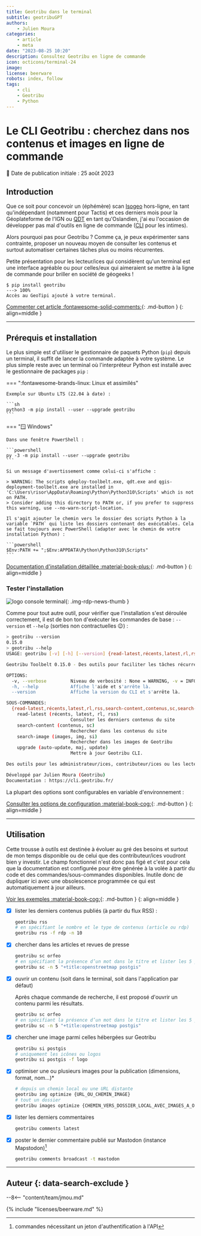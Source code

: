 ```yaml
---
title: Geotribu dans le terminal
subtitle: geotribuGPT
authors:
    - Julien Moura
categories:
    - article
    - meta
date: "2023-08-25 10:20"
description: Consultez Geotribu en ligne de commande
icon: octicons/terminal-24
image:
license: beerware
robots: index, follow
tags:
    - cli
    - Geotribu
    - Python
---
```


# Le CLI Geotribu : cherchez dans nos contenus et images en ligne de commande

:calendar: Date de publication initiale : 25 août 2023

## Introduction

Que ce soit pour concevoir un (éphémère) scan [Isogeo](https://help.isogeo.com/scan/isogeo-scan-offline/) hors-ligne, en tant qu'indépendant (notamment pour Tactis) et ces derniers mois pour la Géoplateforme de l'IGN ou [QDT](https://github.com/Guts/qgis-deployment-cli/) en tant qu'Oslandien, j'ai eu l'occasion de développer pas mal d'outils en ligne de commande ([CLI](https://fr.wikipedia.org/wiki/Interface_en_ligne_de_commande) pour les intimes).

Alors pourquoi pas pour Geotribu ? Comme ça, je peux expérimenter sans contrainte, proposer un nouveau moyen de consulter les contenus et surtout automatiser certaines tâches plus ou moins récurrentes.

Petite présentation pour les lecteur/ices qui considèrent qu'un terminal est une interface agréable ou pour celles/eux qui aimeraient se mettre à la ligne de commande pour briller en société de géogeeks !

<!-- markdownlint-disable MD040 -->
<!-- termynal -->

```
$ pip install geotribu
---> 100%
Accès au GeoTipi ajouté à votre terminal.
```

<!-- markdownlint-enable MD040 -->

[Commenter cet article :fontawesome-solid-comments:](#__comments){: .md-button }
{: align=middle }

----

## Prérequis et installation

Le plus simple est d'utiliser le gestionnaire de paquets Python (`pip`) depuis un terminal, il suffit de lancer la commande adaptée à votre système.
Le plus simple reste avec un terminal où l'interpréteur Python est installé avec le gestionnaire de packages `pip` :

<!-- markdownlint-disable MD046 -->
=== ":fontawesome-brands-linux: Linux et assimilés"

    Exemple sur Ubuntu LTS (22.04 à date) :

    ```sh
    python3 -m pip install --user --upgrade geotribu
    ```

=== ":window: Windows"

    Dans une fenêtre PowerShell :

    ```powershell
    py -3 -m pip install --user --upgrade geotribu
    ```

    Si un message d'avertissement comme celui-ci s'affiche :

    > WARNING: The scripts qdeploy-toolbelt.exe, qdt.exe and qgis-deployment-toolbelt.exe are installed in 'C:\Users\risor\AppData\Roaming\Python\Python310\Scripts' which is not on PATH.  
    > Consider adding this directory to PATH or, if you prefer to suppress this warning, use --no-warn-script-location.

    Il s'agit ajouter le chemin vers le dossier des scripts Python à la variable `PATH` qui liste les dossiers contenant des exécutables. Cela se fait toujours avec PowerShell (adapter avec le chemin de votre installation Python) :

    ```powershell
    $Env:PATH += ";$Env:APPDATA\Python\Python310\Scripts"
    ```
<!-- markdownlint-enable MD046 -->

[Documentation d'installation détaillée :material-book-plus:](https://cli.geotribu.fr/usage/installation.html){: .md-button }
{: align=middle }

### Tester l'installation

![logo console terminal](https://cdn.geotribu.fr/img/logos-icones/divers/ligne_commande.png "logo console terminal"){: .img-rdp-news-thumb }

Comme pour tout autre outil, pour vérifier que l'installation s'est déroulée correctement, il est de bon ton d'exécuter les commandes de base : `--version` et `--help` (sorties non contractuelles :wink:) :

```sh
> geotribu --version
0.15.0
> geotribu --help
USAGE: geotribu [-v] [-h] [--version] {read-latest,récents,latest,rl,rss,search-content,contenus,sc,search-image,images,img,si,upgrade,auto-update,maj,update} ...

Geotribu Toolbelt 0.15.0 - Des outils pour faciliter les tâches récurrentes des contributeur/ices de Geotribu.

OPTIONS:
  -v, --verbose         Niveau de verbosité : None = WARNING, -v = INFO, -vv = DEBUG. Réglable avec la variable d'environnement GEOTRIBU_LOGS_LEVEL.
  -h, --help            Affiche l'aide et s'arrête là.
  --version             Affiche la version du CLI et s'arrête là.

SOUS-COMMANDES:
  {read-latest,récents,latest,rl,rss,search-content,contenus,sc,search-image,images,img,si,upgrade,auto-update,maj,update}
    read-latest (récents, latest, rl, rss)
                        Consulter les derniers contenus du site
    search-content (contenus, sc)
                        Rechercher dans les contenus du site
    search-image (images, img, si)
                        Rechercher dans les images de Geotribu
    upgrade (auto-update, maj, update)
                        Mettre à jour Geotribu CLI.

Des outils pour les administrateur/ices, contributeur/ices ou les lecteur/ices de Geotribu.

Développé par Julien Moura (Geotribu)
Documentation : https://cli.geotribu.fr/
```

La plupart des options sont configurables en variable d'environnement :

[Consulter les options de configuration :material-book-cog:](https://cli.geotribu.fr/usage/configuration.html){: .md-button }
{: align=middle }

----

## Utilisation

Cette trousse à outils est destinée à évoluer au gré des besoins et surtout de mon temps disponible ou de celui que des contributeur/ices voudront bien y investir. Le champ fonctionnel n'est donc pas figé et c'est pour cela que la documentation est configurée pour être générée à la volée à partir du code et des commandes/sous-commandes disponibles.
Inutile donc de dupliquer ici avec une obsolescence programmée ce qui est automatiquement à jour ailleurs.

[Voir les exemples :material-book-cog:](https://cli.geotribu.fr/usage/exemples.html){: .md-button }
{: align=middle }

- [x] lister les derniers contenus publiés (à partir du flux RSS) :

    ```sh
    geotribu rss
    # en spécifiant le nombre et le type de contenus (article ou rdp)
    geotribu rss -f rdp -n 10
    ```

- [x] chercher dans les articles et revues de presse

    ```sh
    geotribu sc orfeo
    # en spécifiant la présence d’un mot dans le titre et lister les 5 premiers résultats
    geotribu sc -n 5 "+title:openstreetmap postgis"
    ```

- [x] ouvrir un contenu (soit dans le terminal, soit dans l'application par défaut)

    Après chaque commande de recherche, il est proposé d'ouvrir un contenu parmi les résultats.

    ```sh
    geotribu sc orfeo
    # en spécifiant la présence d’un mot dans le titre et lister les 5 premiers résultats
    geotribu sc -n 5 "+title:openstreetmap postgis"
    ```

- [x] chercher une image parmi celles hébergées sur Geotribu

    ```sh
    geotribu si postgis
    # uniquement les icônes ou logos
    geotribu si postgis -f logo
    ```

- [x] optimiser une ou plusieurs images pour la publication (dimensions, format, nom...)*

    ```sh
    # depuis un chemin local ou une URL distante
    geotribu img optimize {URL_OU_CHEMIN_IMAGE}
    # tout un dossier
    geotribu images optimize {CHEMIN_VERS_DOSSIER_LOCAL_AVEC_IMAGES_A_OPTIMISER}
    ```

- [x] lister les derniers commentaires

    ```sh
    geotribu comments latest
    ```

- [x] poster le dernier commentaire publié sur Mastodon (instance Mapstodon)[^1]

    ```sh
    geotribu comments broadcast -t mastodon
    ```

----

## Auteur {: data-search-exclude }

--8<-- "content/team/jmou.md"

{% include "licenses/beerware.md" %}

<!-- Notes de bas de page -->
[^1]: commandes nécessitant un jeton d'authentification à l'API
